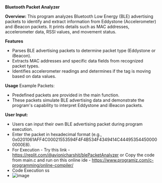 **Bluetooth Packet Analyzer**

**Overview:**
This program analyzes Bluetooth Low Energy (BLE) advertising packets to identify and extract information from Eddystone (Accelerometer) and iBeacon packets. 
It prints details such as MAC addresses, accelerometer data, RSSI values, and movement status.

**Features**
- Parses BLE advertising packets to determine packet type (Eddystone or iBeacon).
- Extracts MAC addresses and specific data fields from recognized packet types.
- Identifies accelerometer readings and determines if the tag is moving based on data values.

**Usage**
Example Packets:
- Predefined packets are provided in the main function.
- These packets simulate BLE advertising data and demonstrate the program's capability to interpret Eddystone and iBeacon packets.

**User Input:**
- Users can input their own BLE advertising packet during program execution.
- Enter the packet in hexadecimal format (e.g., 0x0201061AFF4C00021553594F4F4B534F4349414C444953544500000000E8).
- For Execution - Try this link - https://replit.com/@avionicharshit/blePacketAnalyzer  or Copy the code from main.c and run on this online ide - https://www.programiz.com/c-programming/online-compiler/
- Code Execution ss
- ![image](https://github.com/avionicharshit-byte/blePacket/assets/78672319/0c1b0e93-2043-46b0-8fd8-7c466ccdea5d)





